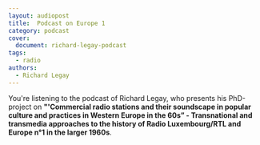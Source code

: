```yaml
---
layout: audiopost
title:  Podcast on Europe 1
category: podcast
cover:
  document: richard-legay-podcast
tags:
  - radio
authors:
  - Richard Legay
---
```

You're listening to the podcast of Richard Legay, who presents his PhD-project on **"'Commercial radio stations and their soundscape in popular culture and practices in Western Europe in the 60s” - Transnational and transmedia approaches to the history of Radio Luxembourg/RTL and Europe n°1 in the larger 1960s**.
